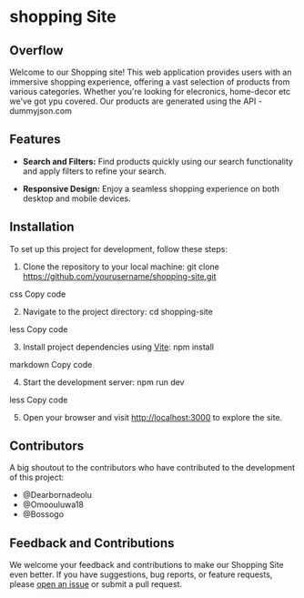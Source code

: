# shopping Site
## Overflow

Welcome to our Shopping site! This web application provides users with an immersive shopping experience, offering a vast selection of products from various categories. Whether you're looking for elecronics, home-decor etc we've got ypu covered. Our products are generated using the API - dummyjson.com

## Features

- **Search and Filters:** Find products quickly using our search functionality and apply filters to refine your search.


- **Responsive Design:** Enjoy a seamless shopping experience on both desktop and mobile devices.

## Installation

To set up this project for development, follow these steps:

1. Clone the repository to your local machine:
git clone https://github.com/yourusername/shopping-site.git

css
Copy code

2. Navigate to the project directory:
cd shopping-site

less
Copy code

3. Install project dependencies using [Vite](https://vitejs.dev/):
npm install

markdown
Copy code

4. Start the development server:
npm run dev

less
Copy code

5. Open your browser and visit [http://localhost:3000](http://localhost:3000) to explore the site.

## Contributors

A big shoutout to the contributors who have contributed to the development of this project:

- @Dearbornadeolu
- @Omoouluwa18
- @Bossogo

## Feedback and Contributions

We welcome your feedback and contributions to make our Shopping Site even better. If you have suggestions, bug reports, or feature requests, please [open an issue](https://github.com/yourusername/shopping-site/issues) or submit a pull request.




